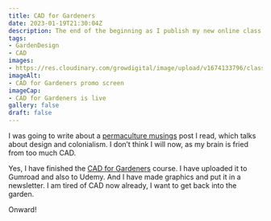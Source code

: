 ```yaml
---
title: CAD for Gardeners
date: 2023-01-19T21:30:04Z
description: The end of the beginning as I publish my new online class
tags: 
- GardenDesign
- CAD
images: 
- https://res.cloudinary.com/growdigital/image/upload/v1674133796/class/gumroad-cad-169.png
imageAlt:
- CAD for Gardeners promo screen
imageCap:
- CAD for Gardeners is live
gallery: false
draft: false
---
```


I was going to write about a [permaculture musings](https://www.resilience.org/stories/2023-01-17/permaculture-musings/) post I read, which talks about design and colonialism. I don’t think I will now, as my brain is fried from too much CAD.

Yes, I have finished the [CAD for Gardeners](https://www.natureworks.org.uk/classes/cad/) course. I have uploaded it to Gumroad and also to Udemy. And I have made graphics and put it in a newsletter. I am tired of CAD now already, I want to get back into the garden.

Onward!
